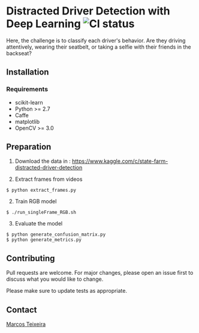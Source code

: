   # Distracted Driver Detection with Deep Learning ![CI status](https://img.shields.io/badge/build-passing-brightgreen.svg)

Here, the challenge is to classify each driver's behavior. Are they driving attentively, wearing their seatbelt, or taking a selfie with their friends in the backseat?


## Installation

### Requirements
* scikit-learn
* Python >= 2.7
* Caffe
* matplotlib
* OpenCV >= 3.0   

## Preparation  

1. Download the data in : https://www.kaggle.com/c/state-farm-distracted-driver-detection

1. Extract frames from videos
```
$ python extract_frames.py
```
2. Train RGB model
```
$ ./run_singleFrame_RGB.sh
```
3. Evaluate the model
```
$ python generate_confusion_matrix.py
$ python generate_metrics.py
```



## Contributing
Pull requests are welcome. For major changes, please open an issue first to discuss what you would like to change.

Please make sure to update tests as appropriate.

## Contact
[Marcos Teixeira](ecclesiedei@gmail.com)
